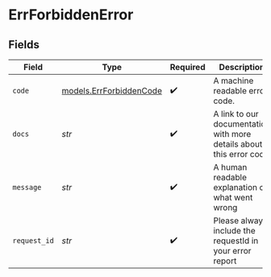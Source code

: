 # ErrForbiddenError


## Fields

| Field                                                               | Type                                                                | Required                                                            | Description                                                         | Example                                                             |
| ------------------------------------------------------------------- | ------------------------------------------------------------------- | ------------------------------------------------------------------- | ------------------------------------------------------------------- | ------------------------------------------------------------------- |
| `code`                                                              | [models.ErrForbiddenCode](../models/errforbiddencode.md)            | :heavy_check_mark:                                                  | A machine readable error code.                                      | FORBIDDEN                                                           |
| `docs`                                                              | *str*                                                               | :heavy_check_mark:                                                  | A link to our documentation with more details about this error code | https://bannerify.co/docs/api-reference/errors/code/FORBIDDEN       |
| `message`                                                           | *str*                                                               | :heavy_check_mark:                                                  | A human readable explanation of what went wrong                     |                                                                     |
| `request_id`                                                        | *str*                                                               | :heavy_check_mark:                                                  | Please always include the requestId in your error report            | req:1234                                                            |